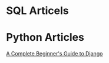 # SQL Articels
# Python Articles
[A Complete Beginner's Guide to Django](https://simpleisbetterthancomplex.com/series/beginners-guide/1.11/)